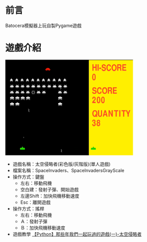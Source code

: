 # 前言
Batocera模擬器上玩自製Pygame遊戲

# 遊戲介紹
![alt 太空侵略者](https://github.com/channel2007/BatoceraPygame/blob/master/images/SpaceInvaders-image.png "太空侵略者")
* 遊戲名稱：太空侵略者(彩色版/灰階版)(單人遊戲)
* 檔案名稱：SpaceInvaders、SpaceInvadersGrayScale
* 操作方式：鍵盤
  * 左右：移動飛機
  * 空白建：發射子彈、開始遊戲
  * 左邊Shift：加快飛機移動速度
  * Esc：離開遊戲
* 操作方式：搖桿
  * 左右：移動飛機
  * Ａ：發射子彈
  * Ｂ：加快飛機移動速度
* 遊戲教學
[【Python】那些年我們一起玩過的遊戲(一)-太空侵略者](https://uupgrade.medium.com/python-%E9%82%A3%E4%BA%9B%E5%B9%B4%E6%88%91%E5%80%91%E4%B8%80%E8%B5%B7%E7%8E%A9%E9%81%8E%E7%9A%84%E9%81%8A%E6%88%B2-%E5%A4%AA%E7%A9%BA%E4%BE%B5%E7%95%A5%E8%80%85-bee698403ef0)



